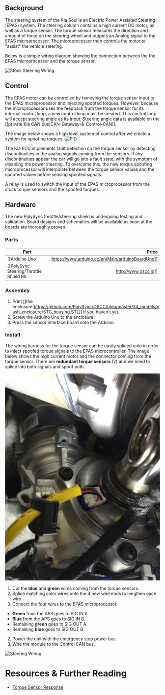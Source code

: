 ## Background

The steering system of the Kia Soul is an Electric Power Assisted Steering (EPAS) system. The steering column contains a high current DC motor, as well as a torque sensor. The torque sensor measures the direction and amount of force on the steering wheel and outputs an Analog signal to the EPAS microprocessor. The microprocessor then controls the motor to "assist" the vehicle steering.

Below is a simple wiring diagram showing the connection between the the EPAS microprocessor and the torque sensor.

![Stock Steering Wiring](/images/steering_module/steering_stock_diagram.png)

## Control


The EPAS motor can be controlled by removing the torque sensor input to the EPAS microprocessor and injecting spoofed torques. However, because the microprocessor uses the feedback from the torque sensor for its internal control loop, a new control loop must be created. This control loop will accept steering angle as its input. Steering angle data is available on the [[private Kia CAN bus|CAN-Gateway-&-Control-CAN]].

The image below shows a high level system of control after we create a system for spoofing torques.
![PID](/images/steering_module/steering_pid.png)

The Kia ECU implements fault detection on the torque sensor by detecting discontinuities in the analog signals coming from the sensors. If any discontinuities appear the car will go into a fault state, with the symptom of disabling the power steering. To overcome this, the new torque spoofing microprocessor will interpolate between the torque sensor values and the spoofed values before sensing spoofed signals.

A relay is used to switch the input of the EPAS microprocessor from the stock torque sensors and the spoofed torques.

## Hardware

The new PolySync throttle/steering shield is undergoing testing and validation. Board designs and schematics will be available as soon at the boards are thoroughly proven.


### Parts

| Part          | Price  |
| ------------- | -----:|
| [[Arduino Uno|https://www.arduino.cc/en/Main/arduinoBoardUno]]      | $24.95 |
| [[PolySync Steering/Throttle Shield R0|http://www.oscc.io]]      | TBD |


### Assembly

1. Print [[the enclosure|https://github.com/PolySync/OSCC/blob/master/3d_models/dash_enclosure/STC_housing.STL]] if you haven't yet.
2. Screw the Arduino Uno to the enclosure.
3. Press the sensor interface board onto the Arduino.

### Install

The wiring harness for the torque sensor can be easily spliced onto in order to inject spoofed torque signals to the EPAS microcontroller. The image below shows the high current motor and the connector coming from the torque sensor. There are **redundant torque sensors** (2) and we need to splice into both signals and spoof both.

![Sensor](/images/steering_module/steering_motor.png)






1. Cut the **blue** and **green** wires coming from the torque sensors.
2. Splice matching color wires onto the 4 new wire ends to lengthen each wire.
3. Connect the four wires to the EPAS microprocessor.
 * **Green** from the APS goes to SIG IN A.
 * **Blue** from the APS goes to SIG IN B.
 * Remaining **green** goes to SIG OUT A.
 * Remaining **blue** goes to SIG OUT B.
2. Power the unit with the emergency stop power bus.
3. Wire the module to the Control CAN bus.

![Steering Wiring](/images/steering_module/steering_diagram.png)

# Resources & Further Reading
- [Torque Sensor Response](docs/steering_module/torque_sensor_spoof.ods)

